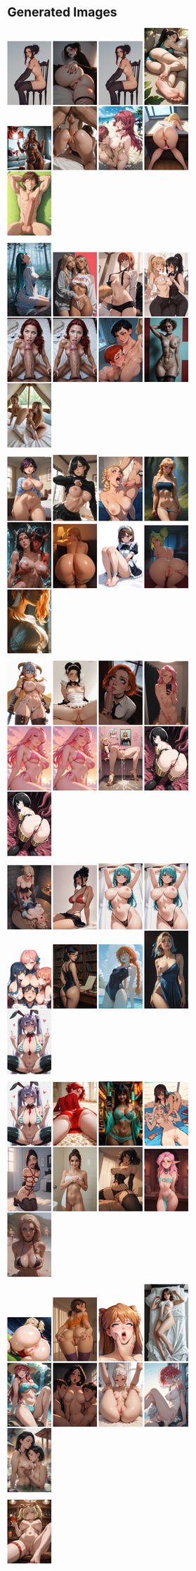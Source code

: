 # Generated Images



<img src="2025_10_09_01_thumb.webp" width="100"/> <img src="2025_10_09_02_thumb.webp" width="100"/> <img src="2025_10_09_03_thumb.webp" width="100"/> <img src="2025_10_09_04_thumb.webp" width="100"/> <img src="2025_10_09_05_thumb.webp" width="100"/> <img src="2025_10_09_06_thumb.webp" width="100"/> <img src="2025_10_09_07_thumb.webp" width="100"/> <img src="2025_10_09_08_thumb.webp" width="100"/> <img src="2025_10_09_09_thumb.webp" width="100"/>

<img src="2025_10_09_10_thumb.webp" width="100"/> <img src="2025_10_09_11_thumb.webp" width="100"/> <img src="2025_10_09_12_thumb.webp" width="100"/> <img src="2025_10_09_13_thumb.webp" width="100"/> <img src="2025_10_09_14_thumb.webp" width="100"/> <img src="2025_10_09_15_thumb.webp" width="100"/> <img src="2025_10_09_16_thumb.webp" width="100"/> <img src="2025_10_09_17_thumb.webp" width="100"/> <img src="2025_10_09_18_thumb.webp" width="100"/>

<img src="2025_10_09_19_thumb.webp" width="100"/> <img src="2025_10_09_20_thumb.webp" width="100"/> <img src="2025_10_09_21_thumb.webp" width="100"/> <img src="2025_10_09_22_thumb.webp" width="100"/> <img src="2025_10_09_23_thumb.webp" width="100"/> <img src="2025_10_09_24_thumb.webp" width="100"/> <img src="2025_10_09_25_thumb.webp" width="100"/> <img src="2025_10_09_26_thumb.webp" width="100"/> <img src="2025_10_09_27_thumb.webp" width="100"/>

<img src="2025_10_09_28_thumb.webp" width="100"/> <img src="2025_10_09_29_thumb.webp" width="100"/> <img src="2025_10_09_30_thumb.webp" width="100"/> <img src="2025_10_09_31_thumb.webp" width="100"/> <img src="2025_10_09_32_thumb.webp" width="100"/> <img src="2025_10_09_33_thumb.webp" width="100"/> <img src="2025_10_09_34_thumb.webp" width="100"/> <img src="2025_10_09_35_thumb.webp" width="100"/> <img src="2025_10_09_36_thumb.webp" width="100"/>

<img src="2025_10_09_37_thumb.webp" width="100"/> <img src="2025_10_09_38_thumb.webp" width="100"/> <img src="2025_10_09_39_thumb.webp" width="100"/> <img src="2025_10_09_40_thumb.webp" width="100"/> <img src="2025_10_09_41_thumb.webp" width="100"/> <img src="2025_10_09_42_thumb.webp" width="100"/> <img src="2025_10_09_43_thumb.webp" width="100"/> <img src="2025_10_09_44_thumb.webp" width="100"/> <img src="2025_10_09_45_thumb.webp" width="100"/>

<img src="2025_10_09_46_thumb.webp" width="100"/> <img src="2025_10_09_47_thumb.webp" width="100"/> <img src="2025_10_09_48_thumb.webp" width="100"/> <img src="2025_10_09_49_thumb.webp" width="100"/> <img src="2025_10_09_50_thumb.webp" width="100"/> <img src="2025_10_09_51_thumb.webp" width="100"/> <img src="2025_10_09_52_thumb.webp" width="100"/> <img src="2025_10_09_53_thumb.webp" width="100"/> <img src="2025_10_09_54_thumb.webp" width="100"/>

<img src="2025_10_09_55_thumb.webp" width="100"/> <img src="2025_10_09_56_thumb.webp" width="100"/> <img src="2025_10_09_57_thumb.webp" width="100"/> <img src="2025_10_09_58_thumb.webp" width="100"/> <img src="2025_10_09_59_thumb.webp" width="100"/> <img src="2025_10_09_60_thumb.webp" width="100"/> <img src="2025_10_09_61_thumb.webp" width="100"/> <img src="2025_10_09_62_thumb.webp" width="100"/> <img src="2025_10_09_63_thumb.webp" width="100"/>

<img src="2025_10_09_64_thumb.webp" width="100"/>